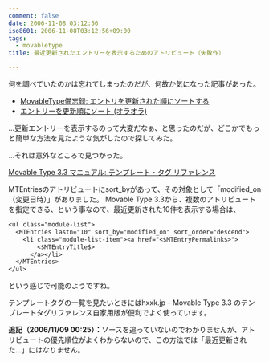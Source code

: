 ```yaml
---
comment: false
date: 2006-11-08 03:12:56
iso8601: 2006-11-08T03:12:56+09:00
tags:
  - movabletype
title: 最近更新されたエントリーを表示するためのアトリビュート（失敗作）

---
```


何を調べていたのかは忘れてしまったのだが、何故か気になった記事があった。

<ul>
  <li><a title="MovableType備忘録: エントリを更新された順にソートする" href="http://bizcaz.com/archives/2006/06/11-170533.php">MovableType備忘録: エントリを更新された順にソートする</a></li>
  <li><a title="エントリーを更新順にソート (オラオラ)" href="http://www.zelazny.mydns.jp/archives/000436.php">エントリーを更新順にソート (オラオラ)</a></li>
</ul>

…更新エントリーを表示するのって大変だなぁ、と思ったのだが、どこかでもっと簡単な方法を見たような気がしたので探してみた。

…それは意外なところで見つかった。

<a title="Movable Type 3.3 マニュアル: テンプレート・タグ リファレンス" href="http://www.sixapart.jp/movabletype/manual/3.3/a_template_tag_reference/#MTEntries">Movable Type 3.3 マニュアル: テンプレート・タグ リファレンス</a>

MTEntriesのアトリビュートにsort_byがあって、その対象として「modified_on（変更日時）」がありました。
  Movable Type 3.3から、複数のアトリビュートを指定できる、という事なので、最近更新された10件を表示する場合は、

```default
<ul class="module-list">
  <MTEntries lastn="10" sort_by="modified_on" sort_order="descend">
    <li class="module-list-item"><a href="<$MTEntryPermalink$>">
        <$MTEntryTitle$>
      </a></li>
  </MTEntries>
</ul>
```

という感じで可能のようですね。

テンプレートタグの一覧を見たいときにはhxxk.jp - Movable Type 3.3 のテンプレートタグリファレンス自家用版が便利でよく使っています。

<strong>追記（2006/11/09 00:25）：</strong>ソースを追っていないのでわかりませんが、アトリビュートの優先順位がよくわからないので、この方法では「最近更新された…」にはなりません。
